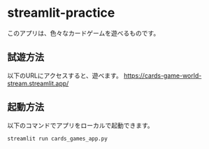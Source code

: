 # streamlit-practice

このアプリは、色々なカードゲームを遊べるものです。

## 試遊方法

以下のURLにアクセスすると、遊べます。
https://cards-game-world-stream.streamlit.app/

## 起動方法​

以下のコマンドでアプリをローカルで起動できます。​

```bash​
streamlit run cards_games_app.py
```

